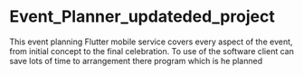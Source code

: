 # Event_Planner_updateded_project
This event planning Flutter mobile service covers every aspect of the event, from initial concept to the final celebration. To use of the software client can save lots of time to arrangement there program which is he planned 
